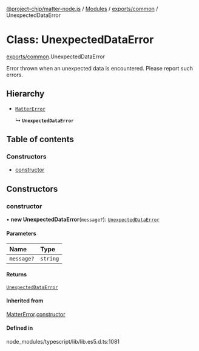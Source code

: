 [@project-chip/matter-node.js](../README.md) / [Modules](../modules.md) / [exports/common](../modules/exports_common.md) / UnexpectedDataError

# Class: UnexpectedDataError

[exports/common](../modules/exports_common.md).UnexpectedDataError

Error thrown when an unexpected data is encountered. Please report such errors.

## Hierarchy

- [`MatterError`](exports_common.MatterError.md)

  ↳ **`UnexpectedDataError`**

## Table of contents

### Constructors

- [constructor](exports_common.UnexpectedDataError.md#constructor)

## Constructors

### constructor

• **new UnexpectedDataError**(`message?`): [`UnexpectedDataError`](exports_common.UnexpectedDataError.md)

#### Parameters

| Name | Type |
| :------ | :------ |
| `message?` | `string` |

#### Returns

[`UnexpectedDataError`](exports_common.UnexpectedDataError.md)

#### Inherited from

[MatterError](exports_common.MatterError.md).[constructor](exports_common.MatterError.md#constructor)

#### Defined in

node_modules/typescript/lib/lib.es5.d.ts:1081
